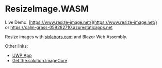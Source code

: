 # ResizeImage.WASM

Live Demo: [https://www.resize-image.net/](https://www.resize-image.net/) or  https://calm-grass-059282710.azurestaticapps.net

Resize images with [sixlabors.com](https://sixlabors.com/) and Blazor Web Assembly.

Other links:

- [UWP App](https://www.microsoft.com/en-us/p/resize-image/9p87m9tknkvl)
- [Get.the.solution.ImageCore](https://github.com/mfe-/Get.the.solution.ImageCore)

